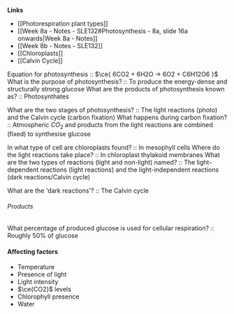 **Links**
- [[Photorespiration plant types]]
- [[Week 8a - Notes - SLE132#Photosynthesis - 8a, slide 16a onwards|Week 8a - Notes]]
- [[Week 8b - Notes - SLE132]]
- [[Chloroplasts]]
- [[Calvin Cycle]]

Equation for photosynthesis :: $\ce{ 6CO2 + 6H2O -> 6O2 + C6H12O6 }$
What is the purpose of photosynthesis? :: To produce the energy-dense and structurally strong glucose
What are the products of photosynthesis known as? :: Photosynthates

What are the two stages of photosynthesis? :: The light reactions (photo) and the Calvin cycle (carbon fixation)
What happens during carbon fixation? :: Atmospheric $CO_{2}$ and products from the light reactions are combined (fixed) to synthesise glucose

In what type of cell are chloroplasts found? :: In mesophyll cells
Where do the light reactions take place? :: In chloroplast thylakoid membranes
What are the two types of reactions (light and non-light) named? :: The light-dependent reactions (light reactions) and the light-independent reactions (dark reactions/Calvin cycle)

What are the 'dark reactions'? :: The Calvin cycle

###### Products
What percentage of produced glucose is used for cellular respiration? :: Roughly 50% of glucose


#### Affecting factors
- Temperature 
- Presence of light
- Light intensity
- $\ce{CO2}$ levels
- Chlorophyll presence
- Water